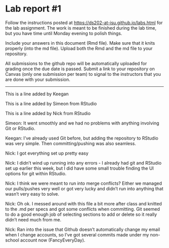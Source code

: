
<!-- README.md is generated from README.Rmd. Please edit the README.Rmd file -->

# Lab report \#1

Follow the instructions posted at
<https://ds202-at-isu.github.io/labs.html> for the lab assignment. The
work is meant to be finished during the lab time, but you have time
until Monday evening to polish things.

Include your answers in this document (Rmd file). Make sure that it
knits properly (into the md file). Upload both the Rmd and the md file
to your repository.

All submissions to the github repo will be automatically uploaded for
grading once the due date is passed. Submit a link to your repository on
Canvas (only one submission per team) to signal to the instructors that
you are done with your submission.

------------------------------------------------------------------------

This is a line added by Keegan

This is a line added by Simeon from RStudio

This is a line added by Nick from RStudio

Simeon: It went smoothly and we had no problems with anything involving
Git or RStudio.

Keegan: I’ve already used Git before, but adding the repository to
RStudio was very simple. Then committing/pushing was also seamless.

Nick: I got everything set up pretty easy

Nick: I didn’t wind up running into any errors - I already had git and
RStudio set up earlier this week, but I did have some small trouble
finding the UI options for git within RStudio.

Nick: I think we were meant to run into merge conflicts? Either we
managed our pulls/pushes very well or got very lucky and didn’t run into
anything that wasn’t very easy to solve.

Nick: Oh ok. I messed around with this file a bit more after class and
knitted to the .md per specs and got some conflicts when committing. Git
seemed to do a good enough job of selecting sections to add or delete so
it really didn’t need much from me.

Nick: Ran into the issue that Github doesn’t automatically change my
email when I change accounts, so I’ve got several commits made under my
non-school account now (FancyEveryDay).
